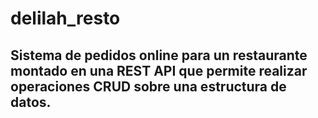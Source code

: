 # delilah_resto
## Sistema de pedidos online para un restaurante montado en una REST API que permite realizar operaciones CRUD sobre una estructura de datos.

